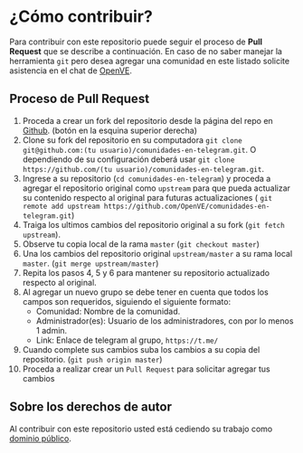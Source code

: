 # ¿Cómo contribuir?

Para contribuir con este repositorio puede seguir el proceso de **Pull Request**
que se describe a continuación. En caso de no saber manejar la herramienta `git`
pero desea agregar una comunidad en este listado solicite asistencia en el chat
de [OpenVE](https://t.me/openve).

## Proceso de Pull Request

1. Proceda a crear un fork del repositorio desde la página del repo en
   [Github](https://github.com/OpenVE/comunidades-en-telegram). (botón en la
   esquina superior derecha)
2. Clone su fork del repositorio en su computadora
   `git clone git@github.com:(tu usuario)/comunidades-en-telegram.git`. O
   dependiendo de su configuración deberá usar
   `git clone https://github.com/(tu usuario)/comunidades-en-telegram.git`.
3. Ingrese a su repositorio (`cd comunidades-en-telegram`) y proceda a agregar
   el repositorio original como `upstream` para que pueda actualizar su
   contenido respecto al original para futuras actualizaciones (
   `git remote add upstream https://github.com/OpenVE/comunidades-en-telegram.git`)
4. Traiga los ultimos cambios del repositorio original a su fork
   (`git fetch upstream`).
5. Observe tu copia local de la rama `master` (`git checkout master`)
6. Una los cambios del repositorio original `upstream/master` a su rama local
   `master`. (`git merge upstream/master`)
7. Repita los pasos 4, 5 y 6 para mantener su repositorio actualizado respecto
   al original.
8. Al agregar un nuevo grupo se debe tener en cuenta que todos los campos son requeridos, siguiendo el siguiente formato:
    - Comunidad: Nombre de la comunidad.
    - Administrador(es): Usuario de los administradores, con por lo menos 1 admin.
    - Link: Enlace de telegram al grupo,   `https://t.me/` 
9. Cuando complete sus cambios suba los cambios a su copia del repositorio.
   (`git push origin master`)
10. Proceda a realizar crear un `Pull Request` para solicitar agregar tus cambios 

## Sobre los derechos de autor

Al contribuir con este repositorio usted está cediendo su trabajo como
[dominio público](https://creativecommons.org/publicdomain/mark/1.0/deed.es).
